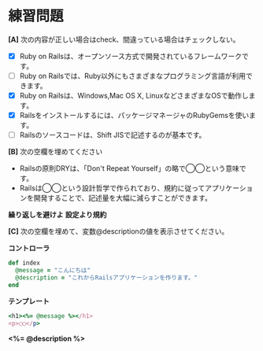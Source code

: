 # 練習問題

**[A]**
次の内容が正しい場合はcheck、間違っている場合はチェックしない。

- [x] Ruby on Railsは、オープンソース方式で開発されているフレームワークです。
- [ ] Ruby on Railsでは、Ruby以外にもさまざまなプログラミング言語が利用できます。
- [x] Ruby on Railsは、Windows,Mac OS X, LinuxなどさまざまなOSで動作します。
- [x] Railsをインストールするには、パッケージマネージャのRubyGemsを使います。
- [ ] Railsのソースコードは、Shift JISで記述するのが基本です。

**[B]**
次の空欄を埋めてください

- Railsの原則DRYは、「Don't Repeat Yourself」の略で◯◯という意味です。
- Railsは◯◯という設計哲学で作られており、規約に従ってアプリケーションを開発することで、記述量を大幅に減らすことができます。

**繰り返しを避けよ**
**設定より規約**

**[C]**
次の空欄を埋めて、変数@descriptionの値を表示させてください。

**コントローラ**
```ruby
def index
  @message = "こんにちは"
  @description = "これからRailsアプリケーションを作ります。"
end
```

**テンプレート**
```ruby
<h1><%= @message %></h1>
<p>◯◯</p>
```

**<%= @description %>**
